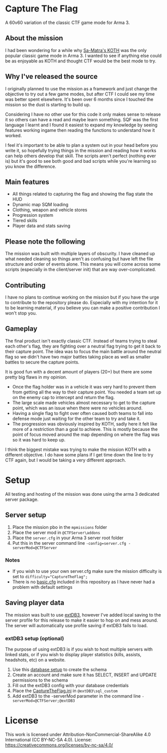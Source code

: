 # Capture The Flag

A 60v60 variation of the classic CTF game mode for Arma 3.


## About the mission
I had been wondering for a while why [Sa-Matra's KOTH](https://armakoth.com/) was the only popular classic game mode in Arma 3. I wanted to see if anything else could be as enjoyable as KOTH and thought CTF would be the best mode to try.

## Why I've released the source
I originally planned to use the mission as a framework and just change the objective to try out a few game modes, but after CTF I could see my time was better spent elsewhere. It's been over 6 months since I touched the mission so the dust is starting to build up. 

Considering I have no other use for this code it only makes sense to release it so others can have a read and maybe learn something. SQF was the first language I learnt and I found it easiest to expand my knowledge by seeing features working ingame then reading the functions to understand how it worked. 

I feel it's important to be able to plan a system out in your head before you write it, so hopefully trying things in the mission and reading how it works can help others develop that skill. The scripts aren't perfect (nothing ever is) but it's good to see both good and bad scripts while you're learning so you know the difference.

## Main features
- All things related to capturing the flag and showing the flag state the HUD
- Dynamic map SQM loading
- Clothing, weapon and vehicle stores
- Progression system
- Tiered skills
- Player data and stats saving

## Please note the following
The mission was built with multiple layers of obscurity. I have cleaned up what needed cleaning so things aren't as confusing but have left the file structure and order of events alone. This means you will come across some scripts (especially in the client/server init) that are way over-complicated.

## Contributing
I have no plans to continue working on the mission but if you have the urge to contribute to the repository please do. Especially with my intention for it to be learning material, if you believe you can make a positive contribution I won't stop you.

## Gameplay
The final product isn't exactly classic CTF. Instead of teams trying to steal each other's flag, they are fighting over a neutral flag trying to get it back to their capture point. The idea was to focus the main battle around the neutral flag so we didn't have two major battles taking place as well as smaller battles to secure the capture points. 

It is good fun with a decent amount of players (20+) but there are some pretty big flaws in my opinion. 
- Once the flag holder was in a vehicle it was very hard to prevent them from getting all the way to their capture point. You needed a team set up on the enemy cap to intercept and return the flag.
- The large scale made vehicles almost necessary to get to the capture point, which was an issue when there were no vehicles around.
- Having a single flag to fight over often caused both teams to fall into defense mode just waiting for the other team to try and take it.
- The progression was obviously inspired by KOTH, sadly here it felt like more of a restriction than a goal to achieve. This is mostly because the point of focus moved around the map depending on where the flag was so it was hard to keep up.

I think the biggest mistake was trying to make the mission KOTH with a different objective. I do have some plans if I get time down the line to try CTF again, but I would be taking a very different approach.



# Setup
All testing and hosting of the mission was done using the arma 3 dedicated server package.

## Server setup
1. Place the mission pbo in the `mpmissions` folder
2. Place the server mod in `@CTFServer\addons`
3. Place the `server.cfg` in your Arma 3 server root folder
4. Put this in the server command line `-config=server.cfg -serverMod=@CTFServer`

### Notes
- If you wish to use your own server.cfg make sure the mission difficulty is set to `difficulty="CaptureTheFlag";`
- There is no [basic.cfg](https://community.bistudio.com/wiki/basic.cfg) included in this repository as I have never had a problem with default settings


## Saving player data
The mission was built to use [extDB3](https://bitbucket.org/torndeco/extdb3), however I've added local saving to the server profile for this release to make it easier to hop on and mess around. The server will automatically use profile saving if extDB3 fails to load.

### extDB3 setup (optional)
The purpose of using extDB3 is if you wish to host multiple servers with linked stats, or if you wish to display player statistics (kills, assists, headshots, etc) on a website.
1. Use this [database setup](https://github.com/ConnorAU/Capture-The-Flag/blob/master/database.sql) to create the schema
2. Create an account and make sure it has SELECT, INSERT and UPDATE permissions to the schema
3. Fill out the extDB3 config with your database credentials
4. Place the [CaptureTheFlag.ini](https://github.com/ConnorAU/Capture-The-Flag/blob/master/CaptureTheFlag.ini) in `@extDB3\sql_custom`
5. Add extDB3 to the -serverMod parameter in the command line `-serverMod=@CTFServer;@extDB3`



# License
This work is licensed under Attribution-NonCommercial-ShareAlike 4.0 International (CC BY-NC-SA 4.0).
License: https://creativecommons.org/licenses/by-nc-sa/4.0/